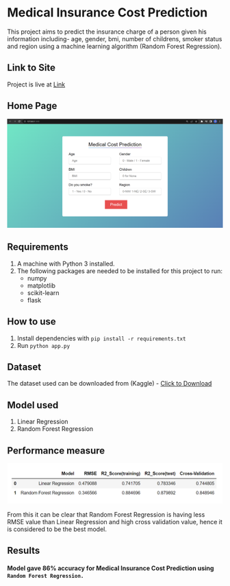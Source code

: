 <h1>Medical Insurance Cost Prediction</h1>

This project aims to predict the insurance charge of a person given his information including- age, gender, bmi, number of childrens, smoker status and region using a machine learning algorithm (Random Forest Regression).

## Link to Site
Project is live at [Link](https://costs.herokuapp.com/)

## Home Page
![Home Page](images/home.png)

## Requirements
1. A machine with Python 3 installed.
2. The following packages are needed to be installed for this project to run:
    - numpy
    - matplotlib
    - scikit-learn
    - flask

## How to use
1. Install dependencies with `pip install -r requirements.txt`
2. Run `python app.py`

## Dataset
The dataset used can be downloaded from (Kaggle) - [Click to Download](https://www.kaggle.com/mirichoi0218/insurance)

## Model used
1. Linear Regression
2. Random Forest Regression

## Performance measure
![Home Page](images/accuracy.png)

From this it can be clear that Random Forest Regression is having less RMSE value than Linear Regression and high cross validation value, hence it is considered to be the best model.

## Results
####  Model gave 86% accuracy for Medical Insurance Cost Prediction using <code>Random Forest Regression.</code>
